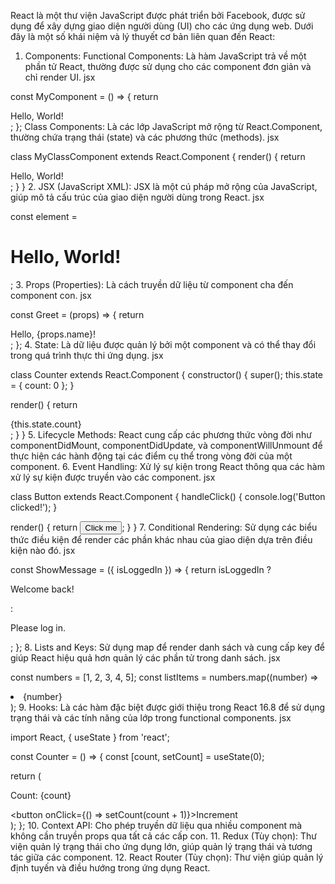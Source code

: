 React là một thư viện JavaScript được phát triển bởi Facebook, được sử dụng để xây dựng giao diện người dùng (UI) cho các ứng dụng web. Dưới đây là một số khái niệm và lý thuyết cơ bản liên quan đến React:

1. Components:
Functional Components: Là hàm JavaScript trả về một phần tử React, thường được sử dụng cho các component đơn giản và chỉ render UI.
jsx

const MyComponent = () => {
  return <div>Hello, World!</div>;
};
Class Components: Là các lớp JavaScript mở rộng từ React.Component, thường chứa trạng thái (state) và các phương thức (methods).
jsx

class MyClassComponent extends React.Component {
  render() {
    return <div>Hello, World!</div>;
  }
}
2. JSX (JavaScript XML):
JSX là một cú pháp mở rộng của JavaScript, giúp mô tả cấu trúc của giao diện người dùng trong React.
jsx

const element = <h1>Hello, World!</h1>;
3. Props (Properties):
Là cách truyền dữ liệu từ component cha đến component con.
jsx

const Greet = (props) => {
  return <div>Hello, {props.name}!</div>;
};
4. State:
Là dữ liệu được quản lý bởi một component và có thể thay đổi trong quá trình thực thi ứng dụng.
jsx

class Counter extends React.Component {
  constructor() {
    super();
    this.state = { count: 0 };
  }

  render() {
    return <div>{this.state.count}</div>;
  }
}
5. Lifecycle Methods:
React cung cấp các phương thức vòng đời như componentDidMount, componentDidUpdate, và componentWillUnmount để thực hiện các hành động tại các điểm cụ thể trong vòng đời của một component.
6. Event Handling:
Xử lý sự kiện trong React thông qua các hàm xử lý sự kiện được truyền vào các component.
jsx

class Button extends React.Component {
  handleClick() {
    console.log('Button clicked!');
  }

  render() {
    return <button onClick={this.handleClick}>Click me</button>;
  }
}
7. Conditional Rendering:
Sử dụng các biểu thức điều kiện để render các phần khác nhau của giao diện dựa trên điều kiện nào đó.
jsx

const ShowMessage = ({ isLoggedIn }) => {
  return isLoggedIn ? <p>Welcome back!</p> : <p>Please log in.</p>;
};
8. Lists and Keys:
Sử dụng map để render danh sách và cung cấp key để giúp React hiệu quả hơn quản lý các phần tử trong danh sách.
jsx

const numbers = [1, 2, 3, 4, 5];
const listItems = numbers.map((number) => <li key={number}>{number}</li>);
9. Hooks:
Là các hàm đặc biệt được giới thiệu trong React 16.8 để sử dụng trạng thái và các tính năng của lớp trong functional components.
jsx

import React, { useState } from 'react';

const Counter = () => {
  const [count, setCount] = useState(0);

  return (
    <div>
      <p>Count: {count}</p>
      <button onClick={() => setCount(count + 1)}>Increment</button>
    </div>
  );
};
10. Context API:
Cho phép truyền dữ liệu qua nhiều component mà không cần truyền props qua tất cả các cấp con.
11. Redux (Tùy chọn):
Thư viện quản lý trạng thái cho ứng dụng lớn, giúp quản lý trạng thái và tương tác giữa các component.
12. React Router (Tùy chọn):
Thư viện giúp quản lý định tuyến và điều hướng trong ứng dụng React.

